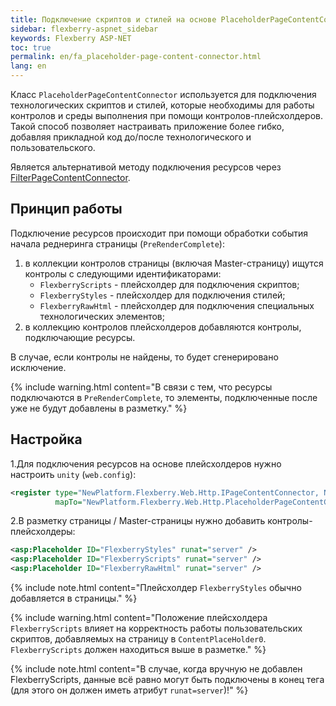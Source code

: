```yaml
---
title: Подключение скриптов и стилей на основе PlaceholderPageContentConnector
sidebar: flexberry-aspnet_sidebar
keywords: Flexberry ASP-NET
toc: true
permalink: en/fa_placeholder-page-content-connector.html
lang: en
---
```


Класс `PlaceholderPageContentConnector` используется для подключения технологических скриптов и стилей, которые необходимы для работы контролов и среды выполнения при помощи контролов-плейсхолдеров. Такой способ позволяет настраивать приложение более гибко, добавляя прикладной код до/после технологического и пользовательского.

Является альтернативой методу подключения ресурсов через [FilterPageContentConnector](fa_filter-page-content-connector.html).

## Принцип работы

Подключение ресурсов происходит при помощи обработки события начала реднеринга страницы (`PreRenderComplete`):

1. в коллекции контролов страницы (включая Master-страницу) ищутся контролы с следующими идентификаторами:
    * `FlexberryScripts` - плейсхолдер для подключения скриптов;
    * `FlexberryStyles` - плейсхолдер для подключения стилей;
    * `FlexberryRawHtml` - плейсхолдер для подключения специальных технологических элементов;
2. в коллекцию контролов плейсхолдеров добавляются контролы, подключающие ресурсы.

В случае, если контролы не найдены, то будет сгенерировано исключение.

{% include warning.html content="В связи с тем, что ресурсы подключаются в `PreRenderComplete`, то элементы, подключенные после уже не будут добавлены в разметку." %}

## Настройка

1.Для подключения ресурсов на основе плейсхолдеров нужно настроить `unity` (`web.config`):

```xml
<register type="NewPlatform.Flexberry.Web.Http.IPageContentConnector, NewPlatform.Flexberry.Web.Http"
          mapTo="NewPlatform.Flexberry.Web.Http.PlaceholderPageContentConnector, NewPlatform.Flexberry.Web.Http" />
```

2.В разметку страницы / Master-страницы нужно добавить контролы-плейсхолдеры:

```xml
<asp:Placeholder ID="FlexberryStyles" runat="server" />
<asp:Placeholder ID="FlexberryScripts" runat="server" />
<asp:Placeholder ID="FlexberryRawHtml" runat="server" />
```

{% include note.html content="Плейсхолдер `FlexberryStyles` обычно добавляется в <head> страницы." %}

{% include warning.html content="Положение плейсхолдера `FlexberryScripts` влияет на корректность работы пользовательских скриптов, добавляемых на страницу в `ContentPlaceHolder0`. `FlexberryScripts` должен находиться выше в разметке." %}

{% include note.html content="В случае, когда вручную не добавлен FlexberryScripts, данные всё равно могут быть подключены в конец тега <body> (для этого он должен иметь атрибут `runat=server`)!" %}
